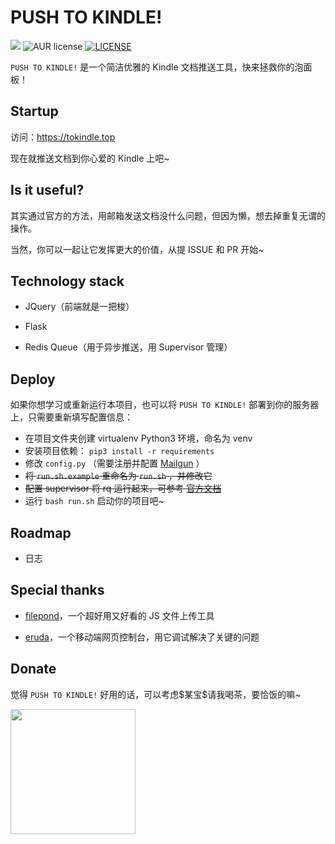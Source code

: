 # PUSH TO KINDLE!

![](<https://img.shields.io/badge/author-aneureka-orange.svg>) ![AUR license](https://img.shields.io/aur/license/yaourt.svg) [![LICENSE](https://img.shields.io/badge/license-Anti%20996-blue.svg)](https://github.com/996icu/996.ICU/blob/master/LICENSE)

`PUSH TO KINDLE!` 是一个简洁优雅的 Kindle 文档推送工具，快来拯救你的泡面板！



## Startup

访问：https://tokindle.top

现在就推送文档到你心爱的 Kindle 上吧~



## Is it useful?

其实通过官方的方法，用邮箱发送文档没什么问题，但因为懒，想去掉重复无谓的操作。

当然，你可以一起让它发挥更大的价值，从提 ISSUE 和 PR 开始~



## Technology stack

- JQuery（前端就是一把梭）

- Flask

- Redis Queue（用于异步推送，用 Supervisor 管理）



## Deploy

如果你想学习或重新运行本项目，也可以将 `PUSH TO KINDLE!` 部署到你的服务器上，只需要重新填写配置信息：

- 在项目文件夹创建 virtualenv Python3 环境，命名为 venv
- 安装项目依赖： `pip3 install -r requirements`
- 修改 `config.py` （需要注册并配置 [Mailgun](https://www.mailgun.com/) ）
- ~~将 `run.sh.example` 重命名为 `run.sh` ，并修改它~~
- ~~配置 supervisor 将 rq 运行起来，可参考 [官方文档](http://python-rq.org/patterns/supervisor/)~~
- 运行 `bash run.sh` 启动你的项目吧~



## Roadmap

- 日志



## Special thanks

- [filepond](https://github.com/pqina/filepond)，一个超好用又好看的 JS 文件上传工具

- [eruda](https://github.com/liriliri/eruda)，一个移动端网页控制台，用它调试解决了关键的问题



## Donate

觉得 `PUSH TO KINDLE!` 好用的话，可以考虑\$某宝\$请我喝茶，要恰饭的嘛~

<img width="200px" src="https://i.loli.net/2019/04/07/5ca9ef413e986.jpg" />

